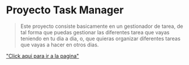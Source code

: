 # Proyecto Task Manager

> <p style="color: #FFFFF; font-weigth: bolder;">Este proyecto consiste basicamente en un gestionador de tarea, de tal forma que puedas gestionar las diferentes tarea
> que vayas teniendo en tu dia a dia, o, que quieras organizar diferentes tareas que vayas a hacer en otros dias.</p>

["Click aqui para ir a la pagina"](https://erasmoh24.github.io/proyectos-FrontEnd/)

